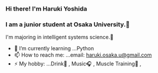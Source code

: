 ### Hi there! I'm Haruki Yoshida

### I am a junior student at Osaka University.🏫 
I'm majoring in intelligent systems science.👋

- 🌱 I’m currently learning ...Python
- 📫 How to reach me: ...email: haruki.osaka.u@gmail.com
- ⚡ My hobby: ...Drink🍺 , Music🎧 , Muscle Training💪 , 

